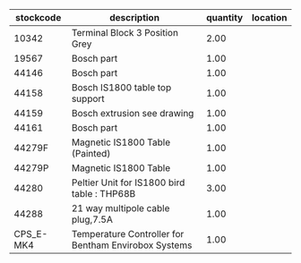 |stockcode|description|quantity|location|
|---------|-----------|--------|--------|
|10342|Terminal Block 3 Position Grey|2.00||
|19567|Bosch part|1.00||
|44146|Bosch part|1.00||
|44158|Bosch IS1800 table top support|1.00||
|44159|Bosch extrusion see drawing|1.00||
|44161|Bosch part|1.00||
|44279F|Magnetic IS1800 Table (Painted)|1.00||
|44279P|Magnetic IS1800 Table|1.00||
|44280|Peltier Unit for IS1800 bird table : THP68B|3.00||
|44288|21 way multipole cable plug,7.5A|1.00||
|CPS_E-MK4|Temperature Controller for Bentham Envirobox Systems|1.00||
